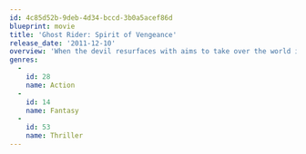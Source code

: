 ```yaml
---
id: 4c85d52b-9deb-4d34-bccd-3b0a5acef86d
blueprint: movie
title: 'Ghost Rider: Spirit of Vengeance'
release_date: '2011-12-10'
overview: 'When the devil resurfaces with aims to take over the world in human form, Johnny Blaze reluctantly comes out of hiding to transform into the flame-spewing supernatural hero Ghost Rider -- and rescue a 10-year-old boy from an unsavory end.'
genres:
  -
    id: 28
    name: Action
  -
    id: 14
    name: Fantasy
  -
    id: 53
    name: Thriller
---
```

